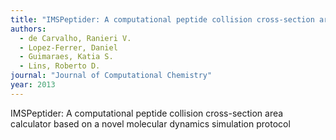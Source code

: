 ```yaml
---
title: "IMSPeptider: A computational peptide collision cross-section area calculator based on a novel molecular dynamics simulation protocol"
authors:
  - de Carvalho, Ranieri V.
  - Lopez-Ferrer, Daniel
  - Guimaraes, Katia S.
  - Lins, Roberto D.
journal: "Journal of Computational Chemistry"
year: 2013
---
```


IMSPeptider: A computational peptide collision cross-section area calculator based on a novel molecular dynamics simulation protocol
